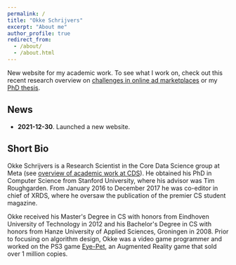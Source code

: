 ```yaml
---
permalink: /
title: "Okke Schrijvers"
excerpt: "About me"
author_profile: true
redirect_from: 
  - /about/
  - /about.html
---
```


New website for my academic work. To see what I work on, check out this recent research overview on [challenges in online ad marketplaces](http://okke-academic.github.io/files/challenges_ad_markets.pdf) or my [PhD thesis](http://okke-academic.github.io/files/okke_phd_thesis.pdf).


## News

* **2021-12-30**. Launched a new website.

## Short Bio
Okke Schrijvers is a Research Scientist in the Core Data Science group at Meta (see [overview of academic work at CDS](http://okke-academic.github.io/files/challenges_ad_markets.pdf)). He obtained his PhD in Computer Science from Stanford University, where his advisor was Tim Roughgarden. From January 2016 to December 2017 he was co-editor in chief of XRDS, where he oversaw the publication of the premier CS student magazine.

Okke received his Master's Degree in CS with honors from Eindhoven University of Technology in 2012 and his Bachelor's Degree in CS with honors from Hanze University of Applied Sciences, Groningen in 2008. Prior to focusing on algorithm design, Okke was a video game programmer and worked on the PS3 game [Eye-Pet](https://en.wikipedia.org/wiki/EyePet), an Augmented Reality game that sold over 1 million copies.
